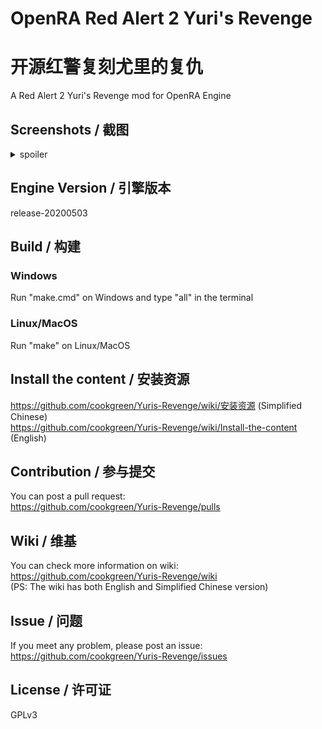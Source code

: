 # OpenRA Red Alert 2 Yuri's Revenge
# 开源红警复刻尤里的复仇  
A Red Alert 2 Yuri's Revenge mod for OpenRA Engine

## Screenshots / 截图  
<details>
 <summary>spoiler</summary>
 <img src="https://media.moddb.com/images/members/4/3399/3398047/openra-yr.1.PNG" />  
 <img src="https://media.moddb.com/images/members/4/3399/3398047/voxelbrowser.PNG" />  
</details>

## Engine Version / 引擎版本  
release-20200503

## Build / 构建  
### Windows
Run "make.cmd" on Windows and type "all" in the terminal  
### Linux/MacOS
Run "make" on Linux/MacOS  

## Install the content / 安装资源  
https://github.com/cookgreen/Yuris-Revenge/wiki/安装资源 (Simplified Chinese)  
https://github.com/cookgreen/Yuris-Revenge/wiki/Install-the-content (English)   

## Contribution / 参与提交  
You can post a pull request:  
https://github.com/cookgreen/Yuris-Revenge/pulls  

## Wiki / 维基  
You can check more information on wiki:  
https://github.com/cookgreen/Yuris-Revenge/wiki  
(PS: The wiki has both English and Simplified Chinese version)  

## Issue / 问题  
If you meet any problem, please post an issue:  
https://github.com/cookgreen/Yuris-Revenge/issues  

## License / 许可证
GPLv3
